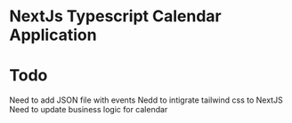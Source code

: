 # NextJs Typescript Calendar Application

# Todo
Need to add JSON file with events
Nedd to intigrate tailwind css to NextJS
Need to update business logic for calendar